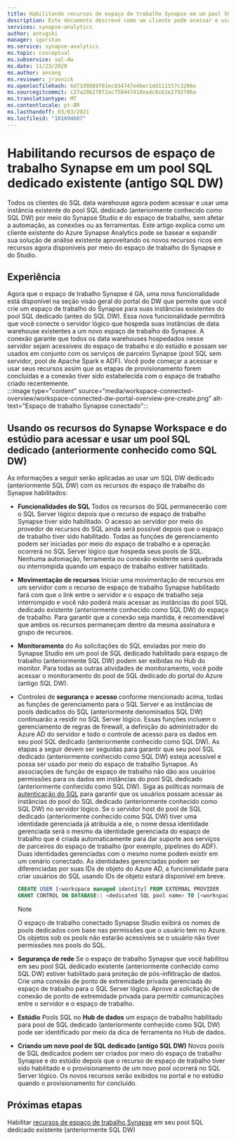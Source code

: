 ```yaml
---
title: Habilitando recursos de espaço de trabalho Synapse em um pool SQL dedicado (antigo SQL DW)
description: Este documento descreve como um cliente pode acessar e usar sua instância autônoma existente do SQL DW no espaço de trabalho.
services: synapse-analytics
author: antvgski
manager: igorstan
ms.service: synapse-analytics
ms.topic: conceptual
ms.subservice: sql-dw
ms.date: 11/23/2020
ms.author: anvang
ms.reviewer: jrasnick
ms.openlocfilehash: 6d71d9889701ec834747e4bec1dd111157c3206e
ms.sourcegitcommit: c27a20b278f2ac758447418ea4c8c61e27927d6a
ms.translationtype: MT
ms.contentlocale: pt-BR
ms.lasthandoff: 03/03/2021
ms.locfileid: "101694607"
---
```

# <a name="enabling-synapse-workspace-features-on-an-existing-dedicated-sql-pool-formerly-sql-dw"></a>Habilitando recursos de espaço de trabalho Synapse em um pool SQL dedicado existente (antigo SQL DW)

Todos os clientes do SQL data warehouse agora podem acessar e usar uma instância existente do pool SQL dedicado (anteriormente conhecido como SQL DW) por meio do Synapse Studio e do espaço de trabalho, sem afetar a automação, as conexões ou as ferramentas. Este artigo explica como um cliente existente do Azure Synapse Analytics pode se basear e expandir sua solução de análise existente aproveitando os novos recursos ricos em recursos agora disponíveis por meio do espaço de trabalho do Synapse e do Studio.   

## <a name="experience"></a>Experiência
 
Agora que o espaço de trabalho Synapse é GA, uma nova funcionalidade está disponível na seção visão geral do portal do DW que permite que você crie um espaço de trabalho do Synapse para suas instâncias existentes do pool SQL dedicado (antes do SQL DW). Essa nova funcionalidade permitirá que você conecte o servidor lógico que hospeda suas instâncias de data warehouse existentes a um novo espaço de trabalho do Synapse. A conexão garante que todos os data warehouses hospedados nesse servidor sejam acessíveis do espaço de trabalho e do estúdio e possam ser usados em conjunto com os serviços de parceiro Synapse (pool SQL sem servidor, pool de Apache Spark e ADF). Você pode começar a acessar e usar seus recursos assim que as etapas de provisionamento forem concluídas e a conexão tiver sido estabelecida com o espaço de trabalho criado recentemente.  
:::image type="content" source="media/workspace-connected-overview/workspace-connected-dw-portal-overview-pre-create.png" alt-text="Espaço de trabalho Synapse conectado":::

## <a name="using-synapse-workspace-and-studio-features-to-access-and-use-a-dedicated-sql-pool-formerly-sql-dw"></a>Usando os recursos do Synapse Workspace e do estúdio para acessar e usar um pool SQL dedicado (anteriormente conhecido como SQL DW)
 
As informações a seguir serão aplicadas ao usar um SQL DW dedicado (anteriormente SQL DW) com os recursos do espaço de trabalho do Synapse habilitados: 
- **Funcionalidades do SQL** Todos os recursos do SQL permanecerão com o SQL Server lógico depois que o recurso de espaço de trabalho Synapse tiver sido habilitado. O acesso ao servidor por meio do provedor de recursos do SQL ainda será possível depois que o espaço de trabalho tiver sido habilitado. Todas as funções de gerenciamento podem ser iniciadas por meio do espaço de trabalho e a operação ocorrerá no SQL Server lógico que hospeda seus pools de SQL. Nenhuma automação, ferramenta ou conexão existente será quebrada ou interrompida quando um espaço de trabalho estiver habilitado.  
- **Movimentação de recursos**  Iniciar uma movimentação de recursos em um servidor com o recurso de espaço de trabalho Synapse habilitado fará com que o link entre o servidor e o espaço de trabalho seja interrompido e você não poderá mais acessar as instâncias do pool SQL dedicado existente (anteriormente conhecido como SQL DW) do espaço de trabalho. Para garantir que a conexão seja mantida, é recomendável que ambos os recursos permaneçam dentro da mesma assinatura e grupo de recursos. 
- **Monitoramento** do As solicitações do SQL enviadas por meio do Synapse Studio em um pool de SQL dedicado habilitado para espaço de trabalho (anteriormente SQL DW) podem ser exibidas no Hub do monitor. Para todas as outras atividades de monitoramento, você pode acessar o monitoramento do pool de SQL dedicado do portal do Azure (antigo SQL DW). 
- Controles de **segurança** e **acesso** conforme mencionado acima, todas as funções de gerenciamento para o SQL Server e as instâncias de pools dedicados do SQL (anteriormente denominados SQL DW) continuarão a residir no SQL Server lógico. Essas funções incluem o gerenciamento de regras de firewall, a definição do administrador do Azure AD do servidor e todo o controle de acesso para os dados em seu pool SQL dedicado (anteriormente conhecido como SQL DW). As etapas a seguir devem ser seguidas para garantir que seu pool SQL dedicado (anteriormente conhecido como SQL DW) esteja acessível e possa ser usado por meio do espaço de trabalho Synapse. As associações de função de espaço de trabalho não dão aos usuários permissões para os dados em instâncias do pool SQL dedicado (anteriormente conhecido como SQL DW). Siga as políticas normais de [autenticação do SQL](sql-data-warehouse-authentication.md) para garantir que os usuários possam acessar as instâncias do pool do SQL dedicado (anteriormente conhecido como SQL DW) no servidor lógico. Se o servidor host do pool de SQL dedicado (anteriormente conhecido como SQL DW) tiver uma identidade gerenciada já atribuída a ele, o nome dessa identidade gerenciada será o mesmo da identidade gerenciada do espaço de trabalho que é criada automaticamente para dar suporte aos serviços de parceiros do espaço de trabalho (por exemplo, pipelines do ADF).  Duas identidades gerenciadas com o mesmo nome podem existir em um cenário conectado. As identidades gerenciadas podem ser diferenciadas por suas IDs de objeto do Azure AD, a funcionalidade para criar usuários do SQL usando IDs de objeto estará disponível em breve.

    ```sql
    CREATE USER [<workspace managed identity] FROM EXTERNAL PROVIDER 
    GRANT CONTROL ON DATABASE:: <dedicated SQL pool name> TO [<workspace managed identity>
    ```

    > [!NOTE] 
    > O espaço de trabalho conectado Synapse Studio exibirá os nomes de pools dedicados com base nas permissões que o usuário tem no Azure. Os objetos sob os pools não estarão acessíveis se o usuário não tiver permissões nos pools do SQL. 

- **Segurança de rede** Se o espaço de trabalho Synapse que você habilitou em seu pool SQL dedicado existente (anteriormente conhecido como SQL DW) estiver habilitado para proteção de pós-infiltração de dados. Crie uma conexão de ponto de extremidade privada gerenciada do espaço de trabalho para o SQL Server lógico. Aprove a solicitação de conexão de ponto de extremidade privada para permitir comunicações entre o servidor e o espaço de trabalho.
- **Estúdio** Pools SQL no **Hub de dados** um espaço de trabalho habilitado para pool de SQL dedicado (anteriormente conhecido como SQL DW) pode ser identificado por meio da dica de ferramenta no Hub de dados. 
- **Criando um novo pool de SQL dedicado (antigo SQL DW)** Novos pools de SQL dedicados podem ser criados por meio do espaço de trabalho Synapse e do estúdio depois que o recurso de espaço de trabalho tiver sido habilitado e o provisionamento de um novo pool ocorrerá no SQL Server lógico. Os novos recursos serão exibidos no portal e no estúdio quando o provisionamento for concluído.      

## <a name="next-steps"></a>Próximas etapas
Habilitar [recursos de espaço de trabalho Synapse](workspace-connected-create.md) em seu pool SQL dedicado existente (anteriormente SQL DW)
